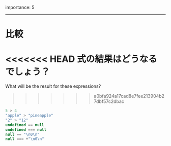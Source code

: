 importance: 5

---

# 比較

<<<<<<< HEAD
式の結果はどうなるでしょう？
=======
What will be the result for these expressions?
>>>>>>> a0bfa924a17cad8e7fee213904b27dbf57c2dbac

```js no-beautify
5 > 4
"apple" > "pineapple"
"2" > "12"
undefined == null
undefined === null
null == "\n0\n"
null === +"\n0\n"
```
